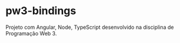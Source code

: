 # pw3-bindings
Projeto com Angular, Node, TypeScript desenvolvido na disciplina de Programação Web 3.
